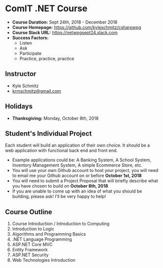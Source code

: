 # ComIT .NET Course 

- **Course Duration:** Sept 24th, 2018 - December 2018
- **Course Homepage:** https://github.com/kyleschmitz/csharpwpg
- **Course Slack URL:** https://netwpgsept24.slack.com
- **Success Factors:**
  - Listen
  - Ask
  - Participate
  - Practice, practice, practice

## Instructor
- Kyle Schmitz
- krmschmitz@gmail.com

## Holidays
- **Thanksgiving:** Monday, October 8th, 2018

## Student's Individual Project
Each student will build an application of their own choice. It should be a web application with functional back end and front end. 
- Example applications could be: A Banking System, A School System, Inventory Management System, A simple Ecommerce Store, etc.  
- You will use your own Github account to host your project, you will need to email me your Github account on or before **October 1st, 2018**
- You will need to submit a Project Proposal that will briefly describe what you have chosen to build on **October 8th, 2018**
- If you are unable to come up with an idea of what you should be building, please ask! I'll be very happy to help!

## Course Outline
1. Course Introduction / Introduction to Computing
2. Introduction to Logic
3. Algorithms and Programming Basics
4. .NET Language Programming
5. ASP.NET Core MVC
6. Entity Framework
7. ASP.NET Security
8. Web Technologies Introduction